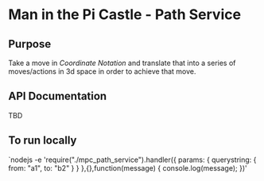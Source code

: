 # Man in the Pi Castle - Path Service

## Purpose
Take a move in *Coordinate Notation* and translate that into a series of moves/actions in 3d space in order to achieve that move.

## API Documentation
TBD

## To run locally
`nodejs -e 'require("./mpc_path_service").handler({ params: { querystring: { from: "a1", to: "b2" } } },{},function(message) { console.log(message); })'
